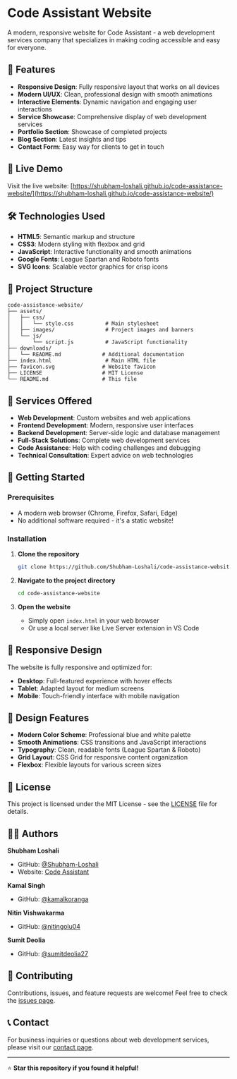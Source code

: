 # Code Assistant Website

A modern, responsive website for Code Assistant - a web development services company that specializes in making coding accessible and easy for everyone.

## 🌟 Features

- **Responsive Design**: Fully responsive layout that works on all devices
- **Modern UI/UX**: Clean, professional design with smooth animations
- **Interactive Elements**: Dynamic navigation and engaging user interactions
- **Service Showcase**: Comprehensive display of web development services
- **Portfolio Section**: Showcase of completed projects
- **Blog Section**: Latest insights and tips
- **Contact Form**: Easy way for clients to get in touch

## 🚀 Live Demo

Visit the live website: [https://shubham-loshali.github.io/code-assistance-website/](https://shubham-loshali.github.io/code-assistance-website/)

## 🛠️ Technologies Used

- **HTML5**: Semantic markup and structure
- **CSS3**: Modern styling with flexbox and grid
- **JavaScript**: Interactive functionality and smooth animations
- **Google Fonts**: League Spartan and Roboto fonts
- **SVG Icons**: Scalable vector graphics for crisp icons

## 📁 Project Structure

```
code-assistance-website/
├── assets/
│   ├── css/
│   │   └── style.css          # Main stylesheet
│   ├── images/                # Project images and banners
│   └── js/
│       └── script.js          # JavaScript functionality
├── downloads/
│   └── README.md             # Additional documentation
├── index.html                 # Main HTML file
├── favicon.svg               # Website favicon
├── LICENSE                   # MIT License
└── README.md                 # This file
```

## 🎯 Services Offered

- **Web Development**: Custom websites and web applications
- **Frontend Development**: Modern, responsive user interfaces
- **Backend Development**: Server-side logic and database management
- **Full-Stack Solutions**: Complete web development services
- **Code Assistance**: Help with coding challenges and debugging
- **Technical Consultation**: Expert advice on web technologies

## 🚀 Getting Started

### Prerequisites

- A modern web browser (Chrome, Firefox, Safari, Edge)
- No additional software required - it's a static website!

### Installation

1. **Clone the repository**
   ```bash
   git clone https://github.com/Shubham-Loshali/code-assistance-website.git
   ```

2. **Navigate to the project directory**
   ```bash
   cd code-assistance-website
   ```

3. **Open the website**
   - Simply open `index.html` in your web browser
   - Or use a local server like Live Server extension in VS Code

## 📱 Responsive Design

The website is fully responsive and optimized for:
- **Desktop**: Full-featured experience with hover effects
- **Tablet**: Adapted layout for medium screens
- **Mobile**: Touch-friendly interface with mobile navigation

## 🎨 Design Features

- **Modern Color Scheme**: Professional blue and white palette
- **Smooth Animations**: CSS transitions and JavaScript interactions
- **Typography**: Clean, readable fonts (League Spartan & Roboto)
- **Grid Layout**: CSS Grid for responsive content organization
- **Flexbox**: Flexible layouts for various screen sizes

## 📄 License

This project is licensed under the MIT License - see the [LICENSE](LICENSE) file for details.

## 👨‍💻 Authors

**Shubham Loshali**
- GitHub: [@Shubham-Loshali](https://github.com/Shubham-Loshali)
- Website: [Code Assistant](https://shubham-loshali.github.io/code-assistance-website/)

**Kamal Singh**
- GitHub: [@kamalkoranga](https://github.com/kamalkoranga)

**Nitin Vishwakarma**
- GitHub: [@nitingolu04](https://github.com/nitingolu04)

**Sumit Deolia**
- GitHub: [@sumitdeolia27](https://github.com/sumitdeolia27)

## 🤝 Contributing

Contributions, issues, and feature requests are welcome! Feel free to check the [issues page](https://github.com/Shubham-Loshali/code-assistance-website/issues).

## 📞 Contact

For business inquiries or questions about web development services, please visit our [contact page](https://shubham-loshali.github.io/code-assistance-website/#contact).

---

⭐ **Star this repository if you found it helpful!**